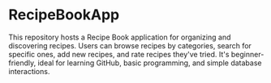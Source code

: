 # RecipeBookApp
This repository hosts a Recipe Book application for organizing and discovering recipes. Users can browse recipes by categories, search for specific ones, add new recipes, and rate recipes they've tried. It's beginner-friendly, ideal for learning GitHub, basic programming, and simple database interactions.
